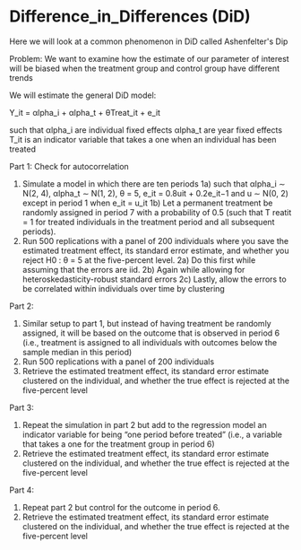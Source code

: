 # Difference_in_Differences (DiD)

Here we will look at a common phenomenon in DiD called Ashenfelter's Dip

Problem: 
We want to examine how the estimate of our parameter of interest will be biased when the treatment group and control group have different trends

We will estimate the general DiD model: 

Y_it = αlpha_i + αlpha_t + θTreat_it + e_it

such that
αlpha_i are individual fixed effects
αlpha_t are year fixed effects 
T_it is an indicator variable that takes a one when an individual has been treated

Part 1: Check for autocorrelation
1) Simulate a model in which there are ten periods
1a) such that αlpha_i ∼ N(2, 4), αlpha_t ∼ N(1, 2), θ = 5, e_it = 0.8uit + 0.2e_it−1 and u ∼ N(0, 2) except in period 1 when e_it = u_it
1b) Let a permanent treatment be randomly assigned in period 7 with a probability of 0.5 (such that T reatit = 1 for treated individuals in the
treatment period and all subsequent periods). 
2) Run 500 replications with a panel of 200 individuals where you save the estimated treatment effect, its standard error estimate, and 
whether you reject H0 : θ = 5 at the five-percent level.
2a) Do this first while assuming that the errors are iid.
2b) Again while allowing for heteroskedasticity-robust standard errors
2c) Lastly,  allow the errors to be correlated within individuals over time by clustering

Part 2:
1) Similar setup to part 1, but instead of having treatment be randomly assigned, it will be based on the outcome that is observed in 
period 6 (i.e., treatment is assigned to all individuals with outcomes below the sample median in this period)
2) Run 500 replications with a panel of 200 individuals
3) Retrieve the estimated treatment effect, its standard error estimate clustered on the individual, and whether the true effect is 
rejected at the five-percent level

Part 3: 
1) Repeat the simulation in part 2 but add to the regression model an indicator variable for being “one period before treated” (i.e.,
a variable that takes a one for the treatment group in period 6)
2) Retrieve the estimated treatment effect, its standard error estimate clustered on the individual, and whether the true effect is 
rejected at the five-percent level

Part 4:
1) Repeat part 2 but control for the outcome in period 6.
2) Retrieve the estimated treatment effect, its standard error estimate clustered on the individual, and whether the true effect is 
rejected at the five-percent level

